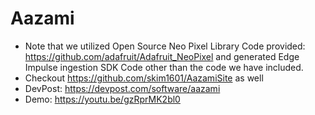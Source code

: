 # Aazami
- Note that we utilized Open Source Neo Pixel Library Code provided: https://github.com/adafruit/Adafruit_NeoPixel and generated Edge Impulse ingestion SDK Code other than the code we have included.
- Checkout https://github.com/skim1601/AazamiSite as well
- DevPost: https://devpost.com/software/aazami
- Demo: https://youtu.be/gzRprMK2bl0
